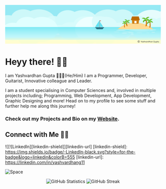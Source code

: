 [![MastHead](https://raw.githubusercontent.com/yashvardhang/yashvardhang/master/mast.png)](https://www.sprialcosmos.com)

# Heyy there! 👋🏻

I am Yashvardhan Gupta 🙋🏻‍♂️(He/Him) 
I am a Programmer, Developer, Guitarist, Innovative colleague and Leader.

I am a student specialising in Computer Sciences and, involved in multiple projects including; Programming, Web Development, App Development, Graphic Designing and more!
Head on to my profile to see some stuff and further help me along this journey!

### Check out my Projects and Bio on my [Website](https://www.spiralcosmos.com).

## Connect with Me 🤝🏻

![[![LinkedIn][linkedin-shield]][linkedin-url]
[linkedin-shield]: https://img.shields.io/badge/-LinkedIn-black.svg?style=for-the-badge&logo=linkedin&colorB=555
[linkedin-url]: https://linkedin.com/in/yashvardhang11

![Space](https://raw.githubusercontent.com/yashvardhang/yashvardhang/master/space.gif)

<center>

![GitHub Statistics](https://github-readme-stats.vercel.app/api?username=yashvardhang&show_icons=true)
![GitHub Streak](https://github-readme-streak-stats.herokuapp.com/?user=yashvardhang)

</center>

